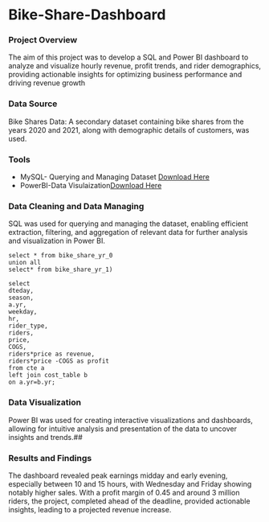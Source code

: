 # Bike-Share-Dashboard

### Project Overview
The aim of this project was to develop a SQL and Power BI dashboard to analyze and visualize hourly revenue, profit trends, and rider demographics, providing actionable insights for optimizing business performance and driving revenue growth

### Data Source
Bike Shares Data: A secondary dataset containing bike shares from the years 2020 and 2021, along with demographic details of customers, was used.

### Tools
- MySQL- Querying and Managing Dataset [Download Here](https://dev.mysql.com)
- PowerBI-Data Visulaization[Download Here](https://www.microsoft.com)
### Data Cleaning and Data Managing
SQL was used for querying and managing the dataset, enabling efficient extraction, filtering, and aggregation of relevant data for further analysis and visualization in Power BI.
```sqlwith cte as(
select * from bike_share_yr_0
union all
select* from bike_share_yr_1)

select 
dteday,
season,
a.yr,
weekday,
hr,
rider_type,
riders,
price,
COGS,
riders*price as revenue,
riders*price -COGS as profit
from cte a
left join cost_table b
on a.yr=b.yr;
```

### Data Visualization
Power BI was used for creating interactive visualizations and dashboards, allowing for intuitive analysis and presentation of the data to uncover insights and trends.##
### Results and Findings
The dashboard revealed peak earnings midday and early evening, especially between 10 and 15 hours, with Wednesday and Friday showing notably higher sales. With a profit margin of 0.45 and around 3 million riders, the project, completed ahead of the deadline, provided actionable insights, leading to a projected revenue increase.



